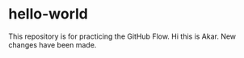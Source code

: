 # hello-world
This repository is for practicing the GitHub Flow.
Hi this is Akar.
New changes have been made.